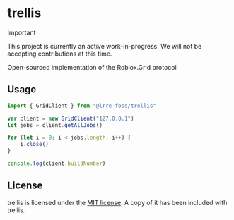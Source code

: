 # trellis

> [!IMPORTANT]
> This project is currently an active work-in-progress. We will not be accepting contributions at this time.

Open-sourced implementation of the Roblox.Grid protocol

## Usage

```js
import { GridClient } from "@lrre-foss/trellis"

var client = new GridClient("127.0.0.1")
let jobs = client.getAllJobs()

for (let i = 0; i < jobs.length; i++) {
    i.close()
}

console.log(client.buildNumber) 
```

## License

trellis is licensed under the [MIT license](https://github.com/lrre-foss/trellis/blob/trunk/LICENSE). A copy of it has been included with trellis.
